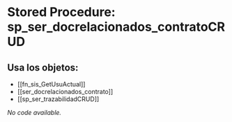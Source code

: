 # Stored Procedure: sp_ser_docrelacionados_contratoCRUD

## Usa los objetos:
- [[fn_sis_GetUsuActual]]
- [[ser_docrelacionados_contrato]]
- [[sp_ser_trazabilidadCRUD]]

*No code available.*
